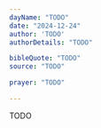 ```yaml
---
dayName: "TODO"
date: "2024-12-24"
author: 'TODO'
authorDetails: "TODO"

bibleQuote: "TODO"
source: "TODO"

prayer: "TODO"

---
```


TODO
